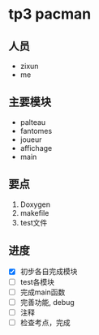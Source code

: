 # tp3 pacman
## 人员
* zixun
* me
## 主要模块
- palteau
- fantomes
- joueur
- affichage
- main
## 要点
1. Doxygen
2. makefile
3. test文件
## 进度
- [x] 初步各自完成模块
- [ ] test各模块
- [ ] 完成main函数
- [ ] 完善功能, debug
- [ ] 注释
- [ ] 检查考点，完成
